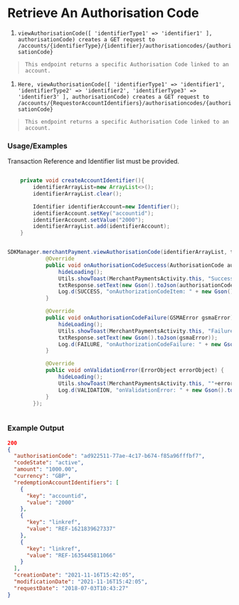 # Retrieve An Authorisation Code

1. `viewAuthorisationCode([ 'identifierType1' => 'identifier1' ], authorisationCode) creates a GET request to /accounts/{identifierType}/{identifier}/authorisationcodes/{authorisationCode}`

> `This endpoint returns a specific Authorisation Code linked to an account.`
1. `Here, viewAuthorisationCode([ 'identifierType1' => 'identifier1', 'identifierType2' => 'identifier2', 'identifierType3' => 'identifier3' ], authorisationCode) creates a GET request to /accounts/{RequestorAccountIdentifiers}/authorisationcodes/{authorisationCode}`

> `This endpoint returns a specific Authorisation Code linked to an account.`

### Usage/Examples

Transaction Reference and Identifier list must be provided.

```java

    private void createAccountIdentifier(){
        identifierArrayList=new ArrayList<>();
        identifierArrayList.clear();

        Identifier identifierAccount=new Identifier();
        identifierAccount.setKey("accountid");
        identifierAccount.setValue("2000");
        identifierArrayList.add(identifierAccount);
    }

```

```java

SDKManager.merchantPayment.viewAuthorisationCode(identifierArrayList, transactionRef, new AuthorisationCodeItemInterface() {
            @Override
            public void onAuthorisationCodeSuccess(AuthorisationCode authorisationCodeItem) {
                hideLoading();
                Utils.showToast(MerchantPaymentsActivity.this, "Success");
                txtResponse.setText(new Gson().toJson(authorisationCodeItem));
                Log.d(SUCCESS, "onAuthorizationCodeItem: " + new Gson().toJson(authorisationCodeItem));
            }

            @Override
            public void onAuthorisationCodeFailure(GSMAError gsmaError) {
                hideLoading();
                Utils.showToast(MerchantPaymentsActivity.this, "Failure");
                txtResponse.setText(new Gson().toJson(gsmaError));
                Log.d(FAILURE, "onAuthorizationCodeFailure: " + new Gson().toJson(gsmaError));
            }

            @Override
            public void onValidationError(ErrorObject errorObject) {
                hideLoading();
                Utils.showToast(MerchantPaymentsActivity.this, ""+errorObject.getErrorDescription());
                Log.d(VALIDATION, "onValidationError: " + new Gson().toJson(errorObject));
            }
        });
        
```

### Example Output

```json
200
{
  "authorisationCode": "ad922511-77ae-4c17-b674-f85a96fffbf7",
  "codeState": "active",
  "amount": "1000.00",
  "currency": "GBP",
  "redemptionAccountIdentifiers": [
    {
      "key": "accountid",
      "value": "2000"
    },
    {
      "key": "linkref",
      "value": "REF-1621839627337"
    },
    {
      "key": "linkref",
      "value": "REF-1635445811066"
    }
  ],
  "creationDate": "2021-11-16T15:42:05",
  "modificationDate": "2021-11-16T15:42:05",
  "requestDate": "2018-07-03T10:43:27"
}
```
